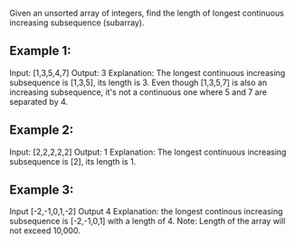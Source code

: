 Given an unsorted array of integers, find the length of longest continuous increasing subsequence (subarray).

## Example 1:
Input: [1,3,5,4,7]
Output: 3
Explanation: The longest continuous increasing subsequence is [1,3,5], its length is 3. 
Even though [1,3,5,7] is also an increasing subsequence, it's not a continuous one where 5 and 7 are separated by 4. 

## Example 2:
Input: [2,2,2,2,2]
Output: 1
Explanation: The longest continuous increasing subsequence is [2], its length is 1. 

## Example 3:
Input [-2,-1,0,1,-2]
Output 4
Explanation: the longest continous increasing subsequence is [-2,-1,0,1] with a length of 4.
Note: Length of the array will not exceed 10,000.
